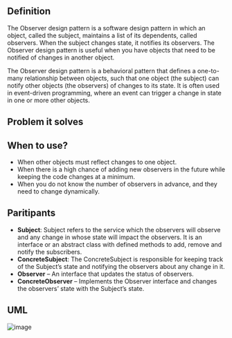 ## Definition

The Observer design pattern is a software design pattern in which an object, called the subject, maintains a list of its dependents, called observers. When the subject changes state, it notifies its observers. The Observer design pattern is useful when you have objects that need to be notified of changes in another object.

The Observer design pattern is a behavioral pattern that defines a one-to-many relationship between objects, such that one object (the subject) can notify other objects (the observers) of changes to its state. It is often used in event-driven programming, where an event can trigger a change in state in one or more other objects.

## Problem it solves


## When to use?

- When other objects must reflect changes to one object.
- When there is a high chance of adding new observers in the future while keeping the code changes at a minimum.
- When you do not know the number of observers in advance, and they need to change dynamically.

## Paritipants

- **Subject**: Subject refers to the service which the observers will observe and any change in whose state will impact the observers. It is an interface or an abstract class with defined methods to add, remove and notify the subscribers.
- **ConcreteSubject**: The ConcreteSubject is responsible for keeping track of the Subject’s state and notifying the observers about any change in it.
- **Observer** – An interface that updates the status of observers.
- **ConcreteObserver** – Implements the Observer interface and changes the observers’ state with the Subject’s state.

## UML
![image](https://github.com/garganshul92/DesignPatterns/assets/42866822/7c3289e2-7b85-410f-837c-cda1a8a1d8db)
